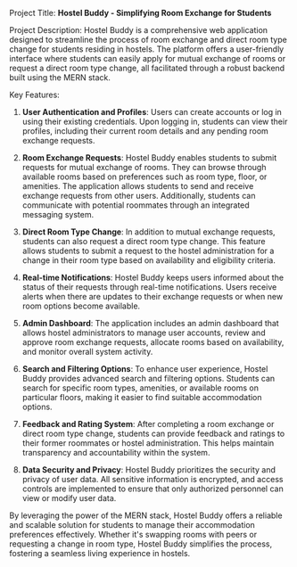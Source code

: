 Project Title: **Hostel Buddy - Simplifying Room Exchange for Students**

Project Description:
Hostel Buddy is a comprehensive web application designed to streamline the process of room exchange and direct room type change for students residing in hostels. 
The platform offers a user-friendly interface where students can easily apply for mutual exchange of rooms or request a direct room type change, all facilitated through a robust backend built using the MERN stack.

Key Features:

1. **User Authentication and Profiles**: Users can create accounts or log in using their existing credentials. Upon logging in, students can view their profiles, including their current room details and any pending room exchange requests.

2. **Room Exchange Requests**: Hostel Buddy enables students to submit requests for mutual exchange of rooms. They can browse through available rooms based on preferences such as room type, floor, or amenities. The application allows students to send and receive exchange requests from other users. Additionally, students can communicate with potential roommates through an integrated messaging system.

3. **Direct Room Type Change**: In addition to mutual exchange requests, students can also request a direct room type change. This feature allows students to submit a request to the hostel administration for a change in their room type based on availability and eligibility criteria.

4. **Real-time Notifications**: Hostel Buddy keeps users informed about the status of their requests through real-time notifications. Users receive alerts when there are updates to their exchange requests or when new room options become available.

5. **Admin Dashboard**: The application includes an admin dashboard that allows hostel administrators to manage user accounts, review and approve room exchange requests, allocate rooms based on availability, and monitor overall system activity.

6. **Search and Filtering Options**: To enhance user experience, Hostel Buddy provides advanced search and filtering options. Students can search for specific room types, amenities, or available rooms on particular floors, making it easier to find suitable accommodation options.

7. **Feedback and Rating System**: After completing a room exchange or direct room type change, students can provide feedback and ratings to their former roommates or hostel administration. This helps maintain transparency and accountability within the system.

8. **Data Security and Privacy**: Hostel Buddy prioritizes the security and privacy of user data. All sensitive information is encrypted, and access controls are implemented to ensure that only authorized personnel can view or modify user data.

By leveraging the power of the MERN stack, Hostel Buddy offers a reliable and scalable solution for students to manage their accommodation preferences effectively. Whether it's swapping rooms with peers or requesting a change in room type, Hostel Buddy simplifies the process, fostering a seamless living experience in hostels.
